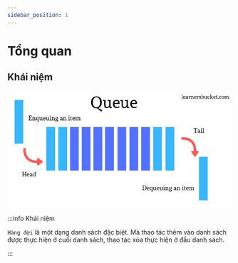 ```yaml
---
sidebar_position: 1
---
```


# Tổng quan

## Khái niệm

![queue](Queue-2-1.png)

:::info Khái niệm

`Hàng đợi` là một dạng danh sách đặc biệt. Mà thao tác thêm vào danh sách được thực hiện ở cuối danh sách, thao tác xóa thực hiện ở đầu danh sách.

:::
